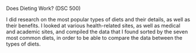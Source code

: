 Does Dieting Work? (DSC 500)

I did research on the most popular types of diets and their details, as well as their benefits. I looked at various health-related sites, as well as medical and academic sites, and compiled the data that I found sorted by the seven most common diets, in order to be able to compare the data between the types of diets.
